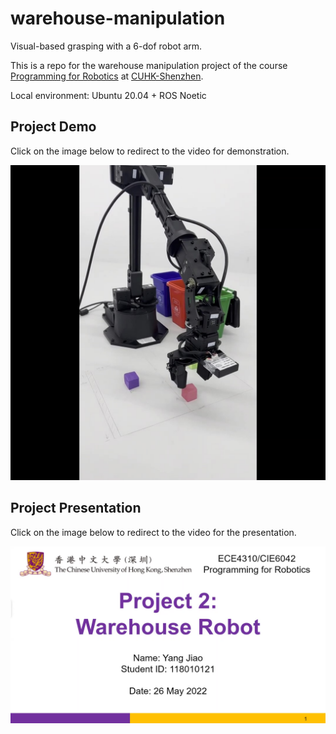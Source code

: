 # warehouse-manipulation

Visual-based grasping with a 6-dof robot arm.

This is a repo for the warehouse manipulation project of the course [Programming for Robotics](https://www.cuhk.edu.cn/en/course/8447) at [CUHK-Shenzhen](https://www.cuhk.edu.cn/en).

Local environment: Ubuntu 20.04 + ROS Noetic

## Project Demo

Click on the image below to redirect to the video for demonstration.

[![demo](media/demo_fig.jpg)](https://youtube.com/shorts/8mJIY07RRec?feature=share)


## Project Presentation

Click on the image below to redirect to the video for the presentation.

[![presentation](media/presentation_fig.jpg)](https://www.youtube.com/watch?v=pKOepj10VEE)

